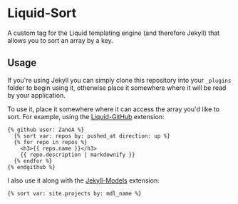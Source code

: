 Liquid-Sort
===

A custom tag for the Liquid templating engine (and therefore Jekyll) that allows you to sort an array by a key.

Usage
---

If you're using Jekyll you can simply clone this repository into your `_plugins` folder to begin using it, otherwise place it somewhere where it will be read by your application.

To use it, place it somewhere where it can access the array you'd like to sort. For example, using the [Liquid-GitHub](/ZaneA/Liquid-GitHub) extension:

```html+jinja
{% github user: ZaneA %}
  {% sort var: repos by: pushed_at direction: up %}
  {% for repo in repos %}
    <h3>{{ repo.name }}</h3>
    {{ repo.description | markdownify }}
  {% endfor %}
{% endgithub %}
```

I also use it along with the [Jekyll-Models](/krazykylep/Jekyll-Models) extension:

```html+jinja
{% sort var: site.projects by: mdl_name %}
```
